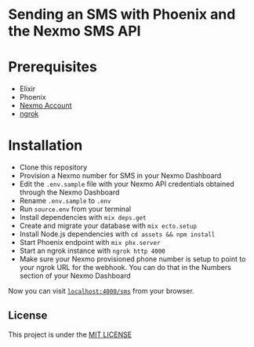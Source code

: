 # Sending an SMS with Phoenix and the Nexmo SMS API

# Prerequisites

* Elixir
* Phoenix
* [Nexmo Account](https://dashboard.nexmo.com/sign-up)
* [ngrok](https://ngrok.io)

# Installation

* Clone this repository
* Provision a Nexmo number for SMS in your Nexmo Dashboard
* Edit the `.env.sample` file with your Nexmo API credentials obtained through the Nexmo Dashboard
* Rename `.env.sample` to `.env`
* Run `source.env` from your terminal
* Install dependencies with `mix deps.get`
* Create and migrate your database with `mix ecto.setup`
* Install Node.js dependencies with `cd assets && npm install`
* Start Phoenix endpoint with `mix phx.server`
* Start an ngrok instance with `ngrok http 4000`
* Make sure your Nexmo provisioned phone number is setup to point to your ngrok URL for the webhook. You can do that in the Numbers section of your Nexmo Dashboard

Now you can visit [`localhost:4000/sms`](http://localhost:4000/sms) from your browser.


## License

This project is under the [MIT LICENSE](LICENSE.md)